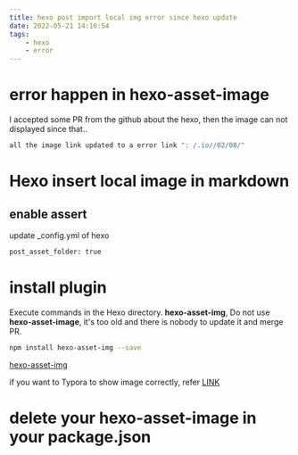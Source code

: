 ```yaml
---
title: hexo post import local img error since hexo update
date: 2022-05-21 14:16:54
tags:
    - hexo
    - error
---
```


# error happen in hexo-asset-image
I accepted some PR from the github about the hexo, then the image can not displayed since that..

```bash
all the image link updated to a error link ": /.io//02/08/"
```

# Hexo insert local image in markdown
## enable assert
update _config.yml of hexo
```bash
post_asset_folder: true
```
# install plugin
Execute commands in the Hexo directory. **hexo-asset-img**, Do not use **hexo-asset-image**, it's too old and there is nobody to update it and merge PR.
```bash
npm install hexo-asset-img --save
```

[hexo-asset-img](https://github.com/yiyungent/hexo-asset-img)

if you want to Typora to show image correctly, refer [LINK](https://moeci.com/posts/hexo-typora/)

# delete your **hexo-asset-image** in your package.json
